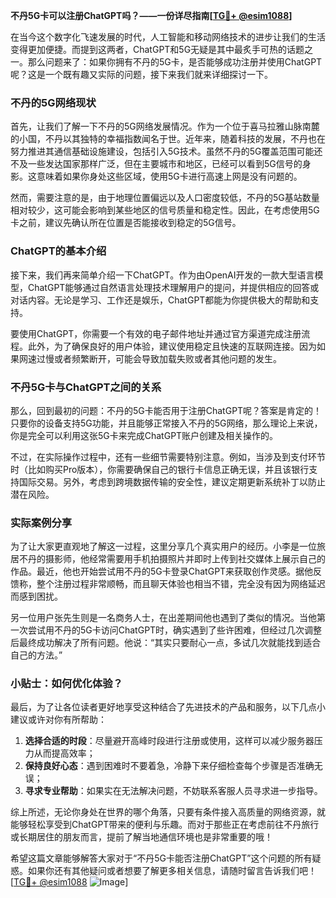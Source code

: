 **不丹5G卡可以注册ChatGPT吗？——一份详尽指南[[TG💪+ @esim1088](https://t.me/s/esim1088)]**

在当今这个数字化飞速发展的时代，人工智能和移动网络技术的进步让我们的生活变得更加便捷。而提到这两者，ChatGPT和5G无疑是其中最炙手可热的话题之一。那么问题来了：如果你拥有不丹的5G卡，是否能够成功注册并使用ChatGPT呢？这是一个既有趣又实际的问题，接下来我们就来详细探讨一下。

### 不丹的5G网络现状

首先，让我们了解一下不丹的5G网络发展情况。作为一个位于喜马拉雅山脉南麓的小国，不丹以其独特的幸福指数闻名于世。近年来，随着科技的发展，不丹也在努力推进其通信基础设施建设，包括引入5G技术。虽然不丹的5G覆盖范围可能还不及一些发达国家那样广泛，但在主要城市和地区，已经可以看到5G信号的身影。这意味着如果你身处这些区域，使用5G卡进行高速上网是没有问题的。

然而，需要注意的是，由于地理位置偏远以及人口密度较低，不丹的5G基站数量相对较少，这可能会影响到某些地区的信号质量和稳定性。因此，在考虑使用5G卡之前，建议先确认所在位置是否能接收到稳定的5G信号。

### ChatGPT的基本介绍

接下来，我们再来简单介绍一下ChatGPT。作为由OpenAI开发的一款大型语言模型，ChatGPT能够通过自然语言处理技术理解用户的提问，并提供相应的回答或对话内容。无论是学习、工作还是娱乐，ChatGPT都能为你提供极大的帮助和支持。

要使用ChatGPT，你需要一个有效的电子邮件地址并通过官方渠道完成注册流程。此外，为了确保良好的用户体验，建议使用稳定且快速的互联网连接。因为如果网速过慢或者频繁断开，可能会导致加载失败或者其他问题的发生。

### 不丹5G卡与ChatGPT之间的关系

那么，回到最初的问题：不丹的5G卡能否用于注册ChatGPT呢？答案是肯定的！只要你的设备支持5G功能，并且能够正常接入不丹的5G网络，那么理论上来说，你是完全可以利用这张5G卡来完成ChatGPT账户创建及相关操作的。

不过，在实际操作过程中，还有一些细节需要特别注意。例如，当涉及到支付环节时（比如购买Pro版本），你需要确保自己的银行卡信息正确无误，并且该银行支持国际交易。另外，考虑到跨境数据传输的安全性，建议定期更新系统补丁以防止潜在风险。

### 实际案例分享

为了让大家更直观地了解这一过程，这里分享几个真实用户的经历。小李是一位旅居不丹的摄影师，他经常需要用手机拍摄照片并即时上传到社交媒体上展示自己的作品。最近，他也开始尝试用不丹的5G卡登录ChatGPT来获取创作灵感。据他反馈称，整个注册过程非常顺畅，而且聊天体验也相当不错，完全没有因为网络延迟而感到困扰。

另一位用户张先生则是一名商务人士，在出差期间他也遇到了类似的情况。当他第一次尝试用不丹的5G卡访问ChatGPT时，确实遇到了些许困难，但经过几次调整后最终成功解决了所有问题。他说：“其实只要耐心一点，多试几次就能找到适合自己的方法。”

### 小贴士：如何优化体验？

最后，为了让各位读者更好地享受这种结合了先进技术的产品和服务，以下几点小建议或许对你有所帮助：

1. **选择合适的时段**：尽量避开高峰时段进行注册或使用，这样可以减少服务器压力从而提高效率；
2. **保持良好心态**：遇到困难时不要着急，冷静下来仔细检查每个步骤是否准确无误；
3. **寻求专业帮助**：如果实在无法解决问题，不妨联系客服人员寻求进一步指导。

综上所述，无论你身处在世界的哪个角落，只要有条件接入高质量的网络资源，就能够轻松享受到ChatGPT带来的便利与乐趣。而对于那些正在考虑前往不丹旅行或长期居住的朋友而言，提前了解当地通信环境也是非常重要的哦！

希望这篇文章能够解答大家对于“不丹5G卡能否注册ChatGPT”这个问题的所有疑惑。如果你还有其他疑问或者想要了解更多相关信息，请随时留言告诉我们吧！[[TG💪+ @esim1088](https://t.me/s/esim1088) ![Image](https://i.postimg.cc/4NQfJmqS/Snipaste-2025-05-13-00-14-12.png)]